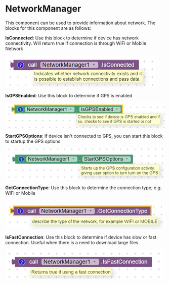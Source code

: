 # NetworkManager

This component can be used to provide information about network. The blocks for this component are as follows:

**IsConnected**: Use this block to determine if device has network connectivity. Will return true if connection is through WiFi or Mobile Network

![](../../../.gitbook/assets/networkmgr1.png)

**IsGPSEnabled**: Use this block to determine if GPS is enabled

![](../../../.gitbook/assets/networkmgr3.png)

**StartGPSOptions**: If device isn't connected to GPS, you can start this block to startup the GPS options

![](../../../.gitbook/assets/networkmgr2.png)

**GetConnectionType**: Use this block to determine the connection type; e.g. WiFi or Mobile

![](../../../.gitbook/assets/networkmgr4.png)

**IsFastConnection**: Use this block to determine if device has slow or fast connection. Useful when there is a need to download large files

![](../../../.gitbook/assets/networkmgr6.png)

